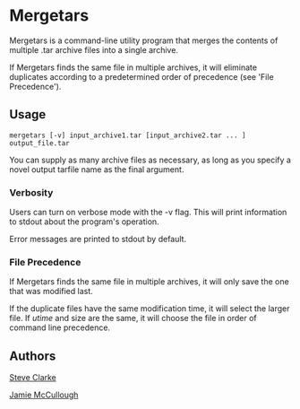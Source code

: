 # Mergetars

Mergetars is a command-line utility program that merges the contents of multiple .tar archive files into a single archive.

If Mergetars finds the same file in multiple archives, it will eliminate duplicates according to a predetermined order of precedence (see 'File Precedence').

## Usage

```
mergetars [-v] input_archive1.tar [input_archive2.tar ... ] output_file.tar
```

You can supply as many archive files as necessary, as long as you specify a novel output tarfile name as the final argument.

### Verbosity

Users can turn on verbose mode with the -v flag. 
This will print information to stdout about the program's operation.

Error messages are printed to stdout by default.

### File Precedence

If Mergetars finds the same file in multiple archives, it will only save the one that was modified last.

If the duplicate files have the same modification time, it will select the larger file. If *utime* and size are the same, it will choose the file in order of command line precedence.

## Authors

[Steve Clarke](https://github.com/steve-clarke)

[Jamie McCullough](https://github.com/jmemcc)

